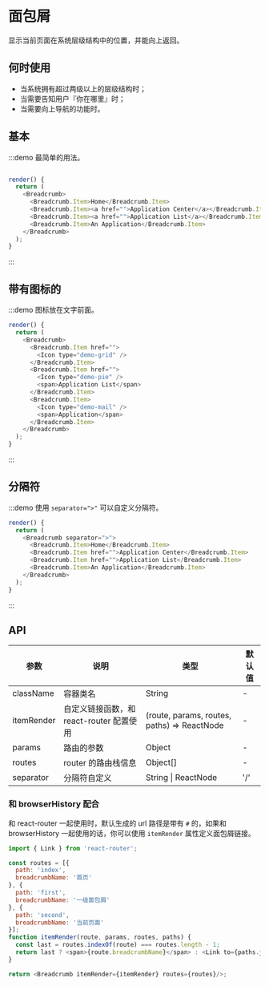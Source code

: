 # 面包屑

显示当前页面在系统层级结构中的位置，并能向上返回。

## 何时使用

- 当系统拥有超过两级以上的层级结构时；
- 当需要告知用户『你在哪里』时；
- 当需要向上导航的功能时。

## 基本

:::demo 最简单的用法。

```js

render() {
  return (
    <Breadcrumb>
      <Breadcrumb.Item>Home</Breadcrumb.Item>
      <Breadcrumb.Item><a href="">Application Center</a></Breadcrumb.Item>
      <Breadcrumb.Item><a href="">Application List</a></Breadcrumb.Item>
      <Breadcrumb.Item>An Application</Breadcrumb.Item>
    </Breadcrumb>
  );
}
```
:::

## 带有图标的

:::demo 图标放在文字前面。

```js
render() {
  return (
    <Breadcrumb>
      <Breadcrumb.Item href="">
        <Icon type="demo-grid" />
      </Breadcrumb.Item>
      <Breadcrumb.Item href="">
        <Icon type="demo-pie" />
        <span>Application List</span>
      </Breadcrumb.Item>
      <Breadcrumb.Item>
        <Icon type="demo-mail" />
        <span>Application</span>
      </Breadcrumb.Item>
    </Breadcrumb>
  );
}
```
:::

## 分隔符

:::demo 使用 `separator=">"` 可以自定义分隔符。

```js
render() {
  return (
    <Breadcrumb separator=">">
      <Breadcrumb.Item>Home</Breadcrumb.Item>
      <Breadcrumb.Item href="">Application Center</Breadcrumb.Item>
      <Breadcrumb.Item href="">Application List</Breadcrumb.Item>
      <Breadcrumb.Item>An Application</Breadcrumb.Item>
    </Breadcrumb>
  );
}
```
:::

## API

| 参数 | 说明 | 类型 | 默认值 |
| --- | --- | --- | --- |
| className | 容器类名 | String | - |
| itemRender | 自定义链接函数，和 react-router 配置使用 | (route, params, routes, paths) => ReactNode | - |
| params | 路由的参数 | Object | - |
| routes | router 的路由栈信息 | Object[] | - |
| separator | 分隔符自定义 | String \| ReactNode | '/' |

### 和 browserHistory 配合

和 react-router 一起使用时，默认生成的 url 路径是带有 `#` 的，如果和 browserHistory 一起使用的话，你可以使用 `itemRender` 属性定义面包屑链接。

```js
import { Link } from 'react-router';

const routes = [{
  path: 'index',
  breadcrumbName: '首页'
}, {
  path: 'first',
  breadcrumbName: '一级面包屑'
}, {
  path: 'second',
  breadcrumbName: '当前页面'
}];
function itemRender(route, params, routes, paths) {
  const last = routes.indexOf(route) === routes.length - 1;
  return last ? <span>{route.breadcrumbName}</span> : <Link to={paths.join('/')}>{route.breadcrumbName}</Link>;
}

return <Breadcrumb itemRender={itemRender} routes={routes}/>;
```
